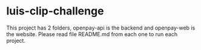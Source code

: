 # luis-clip-challenge
This project has 2 folders, openpay-api is the backend and openpay-web is the website. Please read file README.md from each one to run each project.

